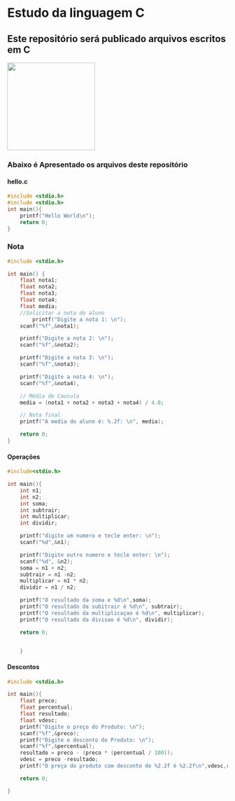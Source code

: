 # Estudo da linguagem C
## Este repositório será publicado arquivos escritos em C
<img src="https://i.ytimg.com/vi/qXU-JrSwSUw/maxresdefault.jpg" height= "200" width="">

### Abaixo é Apresentado os arquivos deste repositório

#### hello.c
```c
#include <stdio.h>
#include <stdio.h>
int main(){
    printf("Hello World\n");
    return 0;
} 
```
### Nota 

```c
#include <stdio.h>

int main() {
    float nota1; 
    float nota2; 
    float nota3; 
    float nota4;
    float media; 
    //Solicitar a nota do aluno
        printf("Digite a nota 1: \n");
    scanf("%f",&nota1);

    printf("Digite a nota 2: \n");
    scanf("%f",&nota2);

    printf("Digite a nota 3: \n");
    scanf("%f",&nota3);

    printf("Digite a nota 4: \n");
    scanf("%f",&nota4),

    // Média de Cauculo
    media = (nota1 + nota2 + nota3 + nota4) / 4.0;

    // Nota final
    printf("A media do aluno é: %.2f: \n", media);

    return 0;
}
```
#### Operações

```c
#include<stdio.h>

int main(){
    int n1;
    int n2;
    int soma;
    int subtrair;
    int multiplicar;
    int dividir;

    printf("digite um numero e tecle enter: \n");
    scanf("%d",&n1);

    printf("Digite outro numero e tecle enter: \n");
    scanf("%d", &n2);
    soma = n1 + n2;
    subtrair = n1 -n2;
    multiplicar = n1 * n2;
    dividir = n1 / n2;

    printf("O resultado da soma e %d\n",soma);
    printf("O resultado da subitrair é %d\n", subtrair);
    printf("O resultado da multiplicaçao é %d\n", multiplicar);
    printf("O resultado da divisao é %d\n", dividir);

    return 0;


    }
```
#### Descontos 

```c
#include <stdio.h>

int main(){
    float preco;
    float percentual;
    float resultado;
    float vdesc;
    printf("Digite o preço do Produto: \n");
    scanf("%f",&preco);
    printf("Digite o desconto do Produto: \n");
    scanf("%f",&percentual);
    resultado = preco - (preco * (percentual / 100));
    vdesc = preco -resultado;
    printf("O preço do produto com desconto de %2.2f é %2.2f\n",vdesc,resultado);

    return 0;

}
```